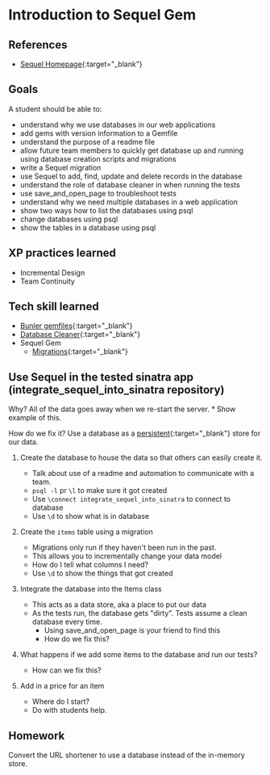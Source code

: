 # Introduction to Sequel Gem

## References

* [Sequel Homepage](http://sequel.jeremyevans.net/index.html){:target="_blank"}

## Goals
A student should be able to:

* understand why we use databases in our web applications
* add gems with version information to a Gemfile
* understand the purpose of a readme file
* allow future team members to quickly get database up and running using database creation scripts and migrations
* write a Sequel migration
* use Sequel to add, find, update and delete records in the database
* understand the role of database cleaner in when running the tests
* use save_and_open_page to troubleshoot tests
* understand why we need multiple databases in a web application
* show two ways how to list the databases using psql
* change databases using psql
* show the tables in a database using psql

## XP practices learned

* Incremental Design
* Team Continuity

## Tech skill learned

* [Bunler gemfiles](http://bundler.io/v1.3/gemfile.html){:target="_blank"}
* [Database Cleaner](http://rubygems.org/gems/database_cleaner){:target="_blank"}
* Sequel Gem
    * [Migrations](http://sequel.jeremyevans.net/rdoc/files/doc/migration_rdoc.html){:target="_blank"}


## Use Sequel in the tested sinatra app (integrate_sequel_into_sinatra repository)

Why? All of the data goes away when we re-start the server.
    * Show example of this.

How do we fix it? Use a database as a [persistent](http://en.wikipedia.org/wiki/Persistence_(computer_science)){:target="_blank"}
store for our data.

1. Create the database to house the data so that others can easily create it.
    * Talk about use of a readme and automation to communicate with a team.
    * `psql -l` pr `\l` to make sure it got created
    * Use `\connect integrate_sequel_into_sinatra` to connect to database
    * Use `\d` to show what is in database

1. Create the `items` table using a migration
    * Migrations only run if they haven't been run in the past.
    * This allows you to incrementally change your data model
    * How do I tell what columns I need?
    * Use `\d` to show the things that got created

1. Integrate the database into the Items class
    * This acts as a data store, aka a place to put our data
    * As the tests run, the database gets "dirty". Tests assume a clean database every time.
        * Using save_and_open_page is your friend to find this
        * How do we fix this?

1. What happens if we add some items to the database and run our tests?
    * How can we fix this?

1. Add in a price for an item
    * Where do I start?
    * Do with students help.

## Homework

Convert the URL shortener to use a database instead of the in-memory store.